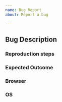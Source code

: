 ```yaml
---
name: Bug Report
about: Report a bug

---
```


## Bug Description


### Reproduction steps


### Expected Outcome


### Browser


### OS
